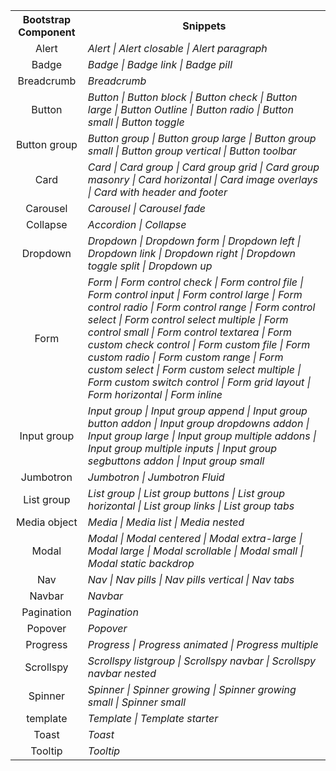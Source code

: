 <table>
<tr><th>Bootstrap Component</th><th>Snippets</th></tr>
<tr><td align="center">Alert</td><td><i>Alert | Alert closable | Alert paragraph </i></td></tr>
<tr><td align="center">Badge</td><td><i>Badge | Badge link | Badge pill </i></td></tr>
<tr><td align="center">Breadcrumb</td><td><i>Breadcrumb </i></td></tr>
<tr><td align="center">Button</td><td><i>Button | Button block | Button check | Button large | Button Outline | Button radio | Button small | Button toggle </i></td></tr>
<tr><td align="center">Button group</td><td><i>Button group | Button group large | Button group small | Button group vertical | Button toolbar </i></td></tr>
<tr><td align="center">Card</td><td><i>Card | Card group | Card group grid | Card group masonry | Card horizontal | Card image overlays | Card with header and footer </i></td></tr>
<tr><td align="center">Carousel</td><td><i>Carousel | Carousel fade </i></td></tr>
<tr><td align="center">Collapse</td><td><i>Accordion | Collapse </i></td></tr>
<tr><td align="center">Dropdown</td><td><i>Dropdown | Dropdown form | Dropdown left | Dropdown link | Dropdown right | Dropdown toggle split | Dropdown up </i></td></tr>
<tr><td align="center">Form</td><td><i>Form | Form control check | Form control file | Form control input | Form control large | Form control radio | Form control range | Form control select | Form control select multiple | Form control small | Form control textarea | Form custom check control | Form custom file | Form custom radio | Form custom range | Form custom select | Form custom select multiple | Form custom switch control | Form grid layout | Form horizontal | Form inline </i></td></tr>
<tr><td align="center">Input group</td><td><i>Input group | Input group append | Input group button addon | Input group dropdowns addon | Input group large | Input group multiple addons | Input group multiple inputs | Input group segbuttons addon | Input group small </i></td></tr>
<tr><td align="center">Jumbotron</td><td><i>Jumbotron | Jumbotron Fluid </i></td></tr>
<tr><td align="center">List group</td><td><i>List group | List group buttons | List group horizontal | List group links | List group tabs </i></td></tr>
<tr><td align="center">Media object</td><td><i>Media | Media list | Media nested </i></td></tr>
<tr><td align="center">Modal</td><td><i>Modal | Modal centered | Modal extra-large | Modal large | Modal scrollable | Modal small | Modal static backdrop </i></td></tr>
<tr><td align="center">Nav</td><td><i>Nav | Nav pills | Nav pills vertical | Nav tabs </i></td></tr>
<tr><td align="center">Navbar</td><td><i>Navbar </i></td></tr>
<tr><td align="center">Pagination</td><td><i>Pagination </i></td></tr>
<tr><td align="center">Popover</td><td><i>Popover </i></td></tr>
<tr><td align="center">Progress</td><td><i>Progress | Progress animated | Progress multiple </i></td></tr>
<tr><td align="center">Scrollspy</td><td><i>Scrollspy listgroup | Scrollspy navbar | Scrollspy navbar nested </i></td></tr>
<tr><td align="center">Spinner</td><td><i>Spinner | Spinner growing | Spinner growing small | Spinner small </i></td></tr>
<tr><td align="center">template</td><td><i>Template | Template starter </i></td></tr>
<tr><td align="center">Toast</td><td><i>Toast </i></td></tr>
<tr><td align="center">Tooltip</td><td><i>Tooltip </i></td></tr>
</table>